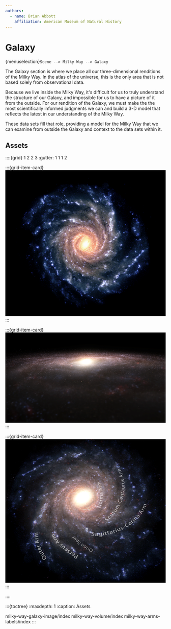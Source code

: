 ```yaml
---
authors:
  - name: Brian Abbott
    affiliation: American Museum of Natural History
---
```



# Galaxy

{menuselection}`Scene --> Milky Way --> Galaxy`

The Galaxy section is where we place all our three-dimensional renditions of the Milky Way. In the atlas of the universe, this is the only area that is not based solely from observational data.

Because we live inside the Milky Way, it's difficult for us to truly understand the structure of our Galaxy, and impossible for us to have a picture of it from the outside. For our rendition of the Galaxy, we must make the the most scientifically informed  judgments we can and build a 3-D model that reflects the latest in our understanding of the Milky Way.

These data sets fill that role, providing a model for the Milky Way that we can examine from outside the Galaxy and context to the data sets within it.


## Assets
::::{grid} 1 2 2 3
:gutter: 1 1 1 2

:::{grid-item-card} [](./milky-way-galaxy-image/index)
![Galaxy image](./milky-way-galaxy-image/milky_way_image.png)
:::

:::{grid-item-card} [](./milky-way-volume/index)
![Galaxy volume](./milky-way-volume/milky_way_model_edgeon.png)
:::

:::{grid-item-card} [](./milky-way-arms-labels/index)
![Galaxy arm labels](./milky-way-arms-labels/milkyway_arms_labels.png)
:::

::::

:::{toctree}
:maxdepth: 1
:caption: Assets

milky-way-galaxy-image/index
milky-way-volume/index
milky-way-arms-labels/index
:::

